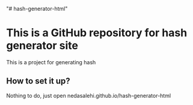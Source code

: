 "# hash-generator-html" 
# This is a GitHub repository for hash generator site
This is a project for generating hash
## How to set it up?
Nothing to do, just open nedasalehi.github.io/hash-generator-html
